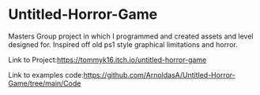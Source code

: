 # Untitled-Horror-Game
Masters Group project in which I programmed and created assets and level designed for. Inspired off old ps1 style graphical limitations and horror.


Link to Project:https://tommyk16.itch.io/untitled-horror-game

Link to examples code:https://github.com/ArnoldasA/Untitled-Horror-Game/tree/main/Code

